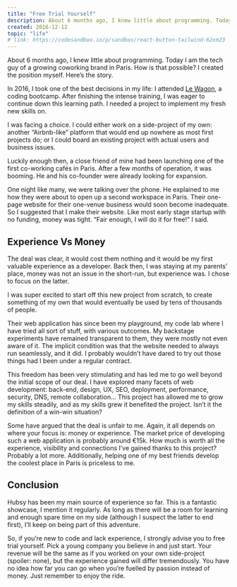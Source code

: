 ```yaml
---
title: "Free Trial Yourself"
description: About 6 months ago, I knew little about programming. Today I am the tech guy of a growing coworking brand in Paris. How is that possible? I created the position myself. Here’s the story.
created: 2016-12-12
topic: "life"
# link: https://codesandbox.io/p/sandbox/react-button-tailwind-62xm23
---
```


About 6 months ago, I knew little about programming. Today I am the tech guy of a growing coworking brand in Paris. How is that possible? I created the position myself. Here’s the story.

In 2016, I took one of the best decisions in my life: I attended [Le Wagon](https://www.lewagon.com/), a coding bootcamp. After finishing the intense training, I was eager to continue down this learning path. I needed a project to implement my fresh new skills on.

I was facing a choice. I could either work on a side-project of my own: another “Airbnb-like” platform that would end up nowhere as most first projects do; or I could board an existing project with actual users and business issues.

Luckily enough then, a close friend of mine had been launching one of the first co-working cafés in Paris. After a few months of operation, it was booming. He and his co-founder were already looking for expansion.

One night like many, we were talking over the phone. He explained to me how they were about to open up a second workspace in Paris. Their one-page website for their one-venue business would soon become inadequate. So I suggested that I make their website. Like most early stage startup with no funding, money was tight. “Fair enough, I will do it for free!” I said.

## Experience Vs Money

The deal was clear, it would cost them nothing and it would be my first valuable experience as a developer. Back then, I was staying at my parents’ place, money was not an issue in the short-run, but experience was. I chose to focus on the latter.

I was super excited to start off this new project from scratch, to create something of my own that would eventually be used by tens of thousands of people.

Their web application has since been my playground, my code lab where I have tried all sort of stuff, with various outcomes. My backstage experiments have remained transparent to them, they were mostly not even aware of it. The implicit condition was that the website needed to always run seamlessly, and it did. I probably wouldn’t have dared to try out those things had I been under a regular contract.

This freedom has been very stimulating and has led me to go well beyond the initial scope of our deal. I have explored many facets of web development: back-end, design, UX, SEO, deployment, performance, security, DNS, remote collaboration… This project has allowed me to grow my skills steadily, and as my skills grew it benefited the project. Isn’t it the definition of a win-win situation?

Some have argued that the deal is unfair to me. Again, it all depends on where your focus is: money or experience. The market price of developing such a web application is probably around €15k. How much is worth all the experience, visibility and connections I’ve gained thanks to this project? Probably a lot more. Additionally, helping one of my best friends develop the coolest place in Paris is priceless to me.

## Conclusion

Hubsy has been my main source of experience so far. This is a fantastic showcase, I mention it regularly. As long as there will be a room for learning and enough spare time on my side (although l suspect the latter to end first), I’ll keep on being part of this adventure.

So, if you’re new to code and lack experience, I strongly advise you to free trial yourself. Pick a young company you believe in and just start. Your revenue will be the same as if you worked on your own side-project (spoiler: none), but the experience gained will differ tremendously. You have no idea how far you can go when you’re fuelled by passion instead of money. Just remember to enjoy the ride.
